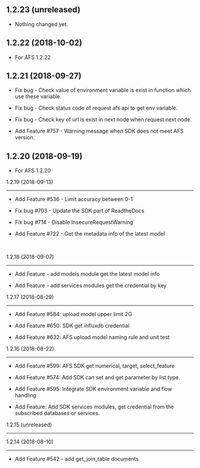 1.2.23 (unreleased)
-------------------

- Nothing changed yet.


1.2.22 (2018-10-02)
-------------------


- For AFS 1.2.22

1.2.21 (2018-09-27)
-------------------


- Fix bug - Check value of environment variable is exist in function which use these variable.

- Fix bug - Check status code of request afs api to get env variable.

- Fix bug - Check key of url is exist in next node when request next node.

- Add Feature #757 - Warning message when SDK does not meet AFS version.



1.2.20 (2018-09-19)
-------------------


- For AFS 1.2.20

1.2.19 (2018-09-13)

-------------------





- Add Feature #536 - Limit accuracy between 0-1


- Fix bug #703 - Update the SDK part of ReadtheDocs


- Fix bug #714 - Disable InsecureRequestWarning


- Add Feature #722 - Get the metadata info of the latest model


​





1.2.18 (2018-09-07)


-------------------





- Add Feature - add models module get the latest model info


- Add Feature - add services modules get the credential by key











1.2.17 (2018-08-29)








-------------------





- Add Feature #584: upload model upper limit 2G





- Add Feature #650: SDK get influxdb credential 





- Add Feature #632: AFS upload model naming rule and unit test








1.2.16 (2018-08-22)





-------------------








- Add Feature #599: AFS SDK get numerical, target, select_feature





- Add Feature #574: Add SDK can set and get parameter by list type.





- Add Feature #595: Integrate SDK environment variable and flow handling





- Add Feature: Add SDK services modules, get credential from the subscribed databases or services.





1.2.15 (unreleased)





-------------------





1.2.14 (2018-08-10)





-------------------





- Add Feature #542 - add get_join_table documents